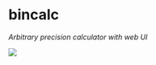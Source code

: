 # bincalc

_Arbitrary precision calculator with web UI_

![](https://img.shields.io/github/license/ola-ct/bincalc.svg)
